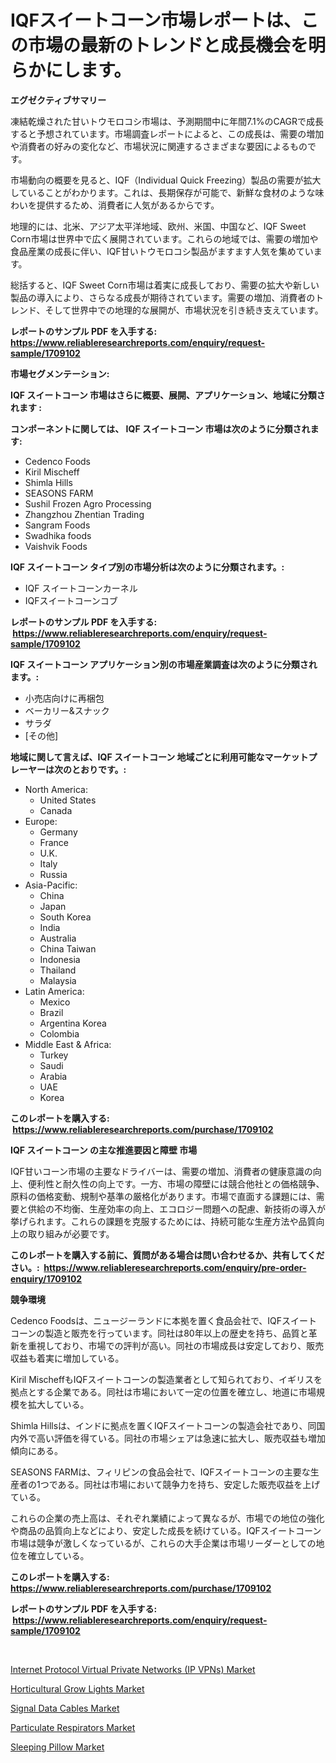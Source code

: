 <p><h1>IQFスイートコーン市場レポートは、この市場の最新のトレンドと成長機会を明らかにします。</h1></p><p><strong>エグゼクティブサマリー</strong></p>
<p><p>凍結乾燥された甘いトウモロコシ市場は、予測期間中に年間7.1%のCAGRで成長すると予想されています。市場調査レポートによると、この成長は、需要の増加や消費者の好みの変化など、市場状況に関連するさまざまな要因によるものです。</p><p>市場動向の概要を見ると、IQF（Individual Quick Freezing）製品の需要が拡大していることがわかります。これは、長期保存が可能で、新鮮な食材のような味わいを提供するため、消費者に人気があるからです。</p><p>地理的には、北米、アジア太平洋地域、欧州、米国、中国など、IQF Sweet Corn市場は世界中で広く展開されています。これらの地域では、需要の増加や食品産業の成長に伴い、IQF甘いトウモロコシ製品がますます人気を集めています。</p><p>総括すると、IQF Sweet Corn市場は着実に成長しており、需要の拡大や新しい製品の導入により、さらなる成長が期待されています。需要の増加、消費者のトレンド、そして世界中での地理的な展開が、市場状況を引き続き支えています。</p></p>
<p><strong>レポートのサンプル PDF を入手する: <a href="https://www.reliableresearchreports.com/enquiry/request-sample/1709102">https://www.reliableresearchreports.com/enquiry/request-sample/1709102</a></strong></p>
<p><strong>市場セグメンテーション:</strong></p>
<p><strong> IQF スイートコーン 市場はさらに概要、展開、アプリケーション、地域に分類されます :</strong></p>
<p><strong>コンポーネントに関しては、 IQF スイートコーン 市場は次のように分類されます: &nbsp;</strong></p>
<p><ul><li>Cedenco Foods</li><li>Kiril Mischeff</li><li>Shimla Hills</li><li>SEASONS FARM</li><li>Sushil Frozen Agro Processing</li><li>Zhangzhou Zhentian Trading</li><li>Sangram Foods</li><li>Swadhika foods</li><li>Vaishvik Foods</li></ul></p>
<p><strong> IQF スイートコーン タイプ別の市場分析は次のように分類されます。:</strong></p>
<p><ul><li>IQF スイートコーンカーネル</li><li>IQFスイートコーンコブ</li></ul></p>
<p><strong>レポートのサンプル PDF を入手する: &nbsp;<a href="https://www.reliableresearchreports.com/enquiry/request-sample/1709102">https://www.reliableresearchreports.com/enquiry/request-sample/1709102</a></strong></p>
<p><strong> IQF スイートコーン アプリケーション別の市場産業調査は次のように分類されます。:</strong></p>
<p><ul><li>小売店向けに再梱包</li><li>ベーカリー&スナック</li><li>サラダ</li><li>[その他]</li></ul></p>
<p><strong>地域に関して言えば、IQF スイートコーン 地域ごとに利用可能なマーケットプレーヤーは次のとおりです。:</strong></p>
<p><ul>
    <li>
        North America:
        <ul>
            <li>United States</li>
            <li>Canada</li>
        </ul>
    </li>
    <li>
        Europe:
        <ul>
            <li>Germany</li>
            <li>France</li>
            <li>U.K.</li>
            <li>Italy</li>
            <li>Russia</li>
        </ul>
    </li>
    <li>
        Asia-Pacific:
        <ul>
            <li>China</li>
            <li>Japan</li>
            <li>South Korea</li>
            <li>India</li>
            <li>Australia</li>
            <li>China Taiwan</li>
            <li>Indonesia</li>
            <li>Thailand</li>
            <li>Malaysia</li>
        </ul>
    </li>
    <li>
        Latin America:
        <ul>
            <li>Mexico</li>
            <li>Brazil</li>
            <li>Argentina Korea</li>
            <li>Colombia</li>
        </ul>
    </li>
    <li>
        Middle East & Africa:
        <ul>
            <li>Turkey</li>
            <li>Saudi</li>
            <li>Arabia</li>
            <li>UAE</li>
            <li>Korea</li>
        </ul>
    </li>
    </ul></p>
<p><strong>このレポートを購入する: &nbsp;<a href="https://www.reliableresearchreports.com/purchase/1709102">https://www.reliableresearchreports.com/purchase/1709102</a></strong></p>
<p><strong>IQF スイートコーン の主な推進要因と障壁 市場</strong></p>
<p><p>IQF甘いコーン市場の主要なドライバーは、需要の増加、消費者の健康意識の向上、便利性と耐久性の向上です。一方、市場の障壁には競合他社との価格競争、原料の価格変動、規制や基準の厳格化があります。市場で直面する課題には、需要と供給の不均衡、生産効率の向上、エコロジー問題への配慮、新技術の導入が挙げられます。これらの課題を克服するためには、持続可能な生産方法や品質向上の取り組みが必要です。</p></p>
<p><strong>このレポートを購入する前に、質問がある場合は問い合わせるか、共有してください。:&nbsp; <a href="https://www.reliableresearchreports.com/enquiry/pre-order-enquiry/1709102">https://www.reliableresearchreports.com/enquiry/pre-order-enquiry/1709102</a></strong></p>
<p><strong>競争環境</strong></p>
<p><p>Cedenco Foodsは、ニュージーランドに本拠を置く食品会社で、IQFスイートコーンの製造と販売を行っています。同社は80年以上の歴史を持ち、品質と革新を重視しており、市場での評判が高い。同社の市場成長は安定しており、販売収益も着実に増加している。</p><p>Kiril MischeffもIQFスイートコーンの製造業者として知られており、イギリスを拠点とする企業である。同社は市場において一定の位置を確立し、地道に市場規模を拡大している。</p><p>Shimla Hillsは、インドに拠点を置くIQFスイートコーンの製造会社であり、同国内外で高い評価を得ている。同社の市場シェアは急速に拡大し、販売収益も増加傾向にある。</p><p>SEASONS FARMは、フィリピンの食品会社で、IQFスイートコーンの主要な生産者の1つである。同社は市場において競争力を持ち、安定した販売収益を上げている。</p><p>これらの企業の売上高は、それぞれ業績によって異なるが、市場での地位の強化や商品の品質向上などにより、安定した成長を続けている。IQFスイートコーン市場は競争が激しくなっているが、これらの大手企業は市場リーダーとしての地位を確立している。</p></p>
<p><strong>このレポートを購入する: &nbsp; <a href="https://www.reliableresearchreports.com/purchase/1709102">https://www.reliableresearchreports.com/purchase/1709102</a></strong></p>
<p><strong>レポートのサンプル PDF を入手する: &nbsp;<a href="https://www.reliableresearchreports.com/enquiry/request-sample/1709102">https://www.reliableresearchreports.com/enquiry/request-sample/1709102</a></strong><strong></strong></p>
<p>&nbsp;</p>
<p><p><a href="https://view.publitas.com/reportprime-1/internet-protocol-virtual-private-networks-ip-vpns-market-a-comprehensive-report-of-its-market-share-growth-trends-2024-2031/">Internet Protocol Virtual Private Networks (IP VPNs) Market</a></p><p><a href="https://zircon-bluebell-299.notion.site/Horticultural-Grow-Lights-Market-Size-2024-2031-Global-Industrial-Analysis-Key-Geographical-Regio-911b644d4cb04aea816b0337e300ed07">Horticultural Grow Lights Market</a></p><p><a href="https://issuu.com/reportprime-2/docs/signal-data-cables-market-size-2030.pptx">Signal Data Cables Market</a></p><p><a href="https://github.com/wusalecollins540tpqoz/Market-Research-Report-List-1/blob/main/particulate-respirators-market.md">Particulate Respirators Market</a></p><p><a href="https://github.com/kathiaseamanalvaradovlprc2h/Market-Research-Report-List-1/blob/main/sleeping-pillow-market.md">Sleeping Pillow Market</a></p></p>